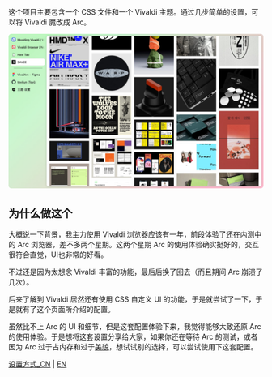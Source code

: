 这个项目主要包含一个 CSS 文件和一个 Vivaldi 主题。通过几步简单的设置，可以将 Vivaldi 魔改成 Arc。

![截屏预览](assets/vivalarc_screenshot.jpg)

## 为什么做这个

大概说一下背景，我主力使用 Vivaldi 浏览器应该有一年，前段体验了还在内测中的 Arc 浏览器，差不多两个星期。这两个星期 Arc 的使用体验确实挺好的，交互很符合直觉，UI也非常的好看。

不过还是因为太想念 Vivaldi 丰富的功能，最后后换了回去（而且期间 Arc 崩溃了几次）。

后来了解到 Vivaldi 居然还有使用 CSS 自定义 UI 的功能，于是就尝试了一下，于是就有了这个页面所介绍的配置。

虽然比不上 Arc 的 UI 和细节，但是这套配置体验下来，我觉得能够大致还原 Arc 的使用体验。于是想将这套设置分享给大家，如果你还在等待 Arc 的测试，或者因为 Arc 过于占内存和过于[美貌](https://type.cyhsu.xyz/2022/08/arc/)，想试试别的选择，可以尝试使用下这套配置。

[设置方式_CN](doc_将Vivaldi配置成Arc.md.md) | [EN](doc_configure-vivaldi.md)
